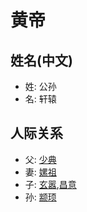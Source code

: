 # 黄帝

## 姓名(中文)

- 姓: 公孙
- 名: 轩辕

## 人际关系

- 父: [少典](shaodian.md)
- 妻: [嫘祖](luozhu.md)
- 子: [玄嚣](xuanxiao.md),[昌意](changyi.md)
- 孙: [颛顼](zhuanxu.md)
